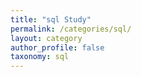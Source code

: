 ```yaml
---
title: "sql Study"
permalink: /categories/sql/
layout: category
author_profile: false
taxonomy: sql
---
```

